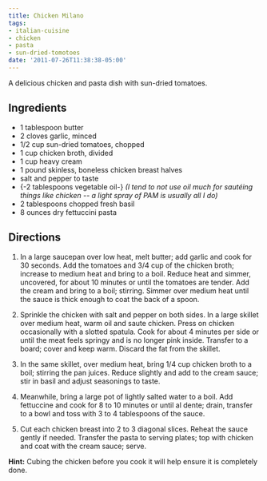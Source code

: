 ```yaml
---
title: Chicken Milano
tags:
- italian-cuisine
- chicken
- pasta
- sun-dried-tomotoes
date: '2011-07-26T11:38:38-05:00'
---
```

A delicious chicken and pasta dish with sun-dried tomatoes.


## Ingredients

* 1 tablespoon butter
* 2 cloves garlic, minced
* 1/2 cup sun-dried tomatoes, chopped
* 1 cup chicken broth, divided
* 1 cup heavy cream
* 1 pound skinless, boneless chicken breast halves
* salt and pepper to taste
* {-2 tablespoons vegetable oil-} *(I tend to not use oil much for sautéing things like chicken -- a light spray of PAM is usually all I do)*
* 2 tablespoons chopped fresh basil
* 8 ounces dry fettuccini pasta


## Directions

1.  In a large saucepan over low heat, melt butter; add garlic and cook for 30 seconds. Add the tomatoes and 3/4 cup of the chicken broth; increase to medium heat and bring to a boil. Reduce heat and simmer, uncovered, for about 10 minutes or until the tomatoes are tender. Add the cream and bring to a boil; stirring. Simmer over medium heat until the sauce is thick enough to coat the back of a spoon.

1.  Sprinkle the chicken with salt and pepper on both sides. In a large skillet over medium heat, warm oil and saute chicken. Press on chicken occasionally with a slotted spatula. Cook for about 4 minutes per side or until the meat feels springy and is no longer pink inside. Transfer to a board; cover and keep warm. Discard the fat from the skillet.

1.  In the same skillet, over medium heat, bring 1/4 cup chicken broth to a boil; stirring the pan juices. Reduce slightly and add to the cream sauce; stir in basil and adjust seasonings to taste.

1.  Meanwhile, bring a large pot of lightly salted water to a boil. Add fettuccine and cook for 8 to 10 minutes or until al dente; drain, transfer to a bowl and toss with 3 to 4 tablespoons of the sauce.

1.  Cut each chicken breast into 2 to 3 diagonal slices. Reheat the sauce gently if needed. Transfer the pasta to serving plates; top with chicken and coat with the cream sauce; serve.


**Hint:** Cubing the chicken before you cook it will help ensure it is completely done.
